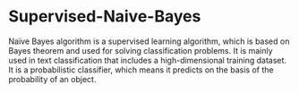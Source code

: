# Supervised-Naive-Bayes
Naïve Bayes algorithm is a supervised learning algorithm, which is based on Bayes theorem and used for solving classification problems. It is mainly used in text classification that includes a high-dimensional training dataset. It is a probabilistic classifier, which means it predicts on the basis of the probability of an object.
